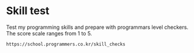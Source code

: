 # Skill test

Test my programming skills and prepare with programmars level checkers. The score scale ranges from 1 to 5.

```
https://school.programmers.co.kr/skill_checks
```
